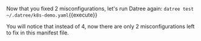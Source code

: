 
Now that you fixed 2 misconfigurations, let's run Datree again:
`datree test ~/.datree/k8s-demo.yaml`{{execute}}

You will notice that instead of 4, now there are only 2 misconfigurations left to fix in this manifest file.
